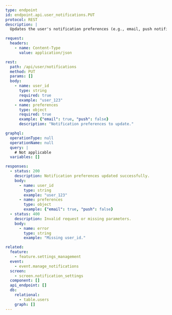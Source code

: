 ```yaml
---
type: endpoint
id: endpoint.api.user_notifications.PUT
protocol: REST
description: |
  Updates the user's notification preferences (e.g., email, push notifications).

request:
  headers:
    - name: Content-Type
      value: application/json

rest:
  path: /api/user/notifications
  method: PUT
  params: []
  body:
    - name: user_id
      type: string
      required: true
      example: "user_123"
    - name: preferences
      type: object
      required: true
      example: {"email": true, "push": false}
      description: "Notification preferences to update."

graphql:
  operationType: null
  operationName: null
  query: |
    # Not applicable
  variables: []

responses:
  - status: 200
    description: Notification preferences updated successfully.
    body:
      - name: user_id
        type: string
        example: "user_123"
      - name: preferences
        type: object
        example: {"email": true, "push": false}
  - status: 400
    description: Invalid request or missing parameters.
    body:
      - name: error
        type: string
        example: "Missing user_id."

related:
  feature:
    - feature.settings_management
  event:
    - event.manage_notifications
  screen:
    - screen.notification_settings
  component: []
  api_endpoint: []
  db:
    relational:
      - table.users
    graph: []
---
```


